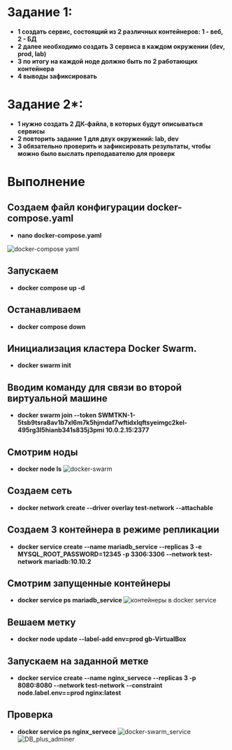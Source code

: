 # Задание 1:
* **1 создать сервис, состоящий из 2 различных контейнеров: 1 - веб, 2 - БД**
* **2 далее необходимо создать 3 сервиса в каждом окружении (dev, prod, lab)**
* **3 по итогу на каждой ноде должно быть по 2 работающих контейнера**
* **4 выводы зафиксировать**

# Задание 2*:
* **1 нужно создать 2 ДК-файла, в которых будут описываться сервисы**
* **2 повторить задание 1 для двух окружений: lab, dev**
* **3 обязательно проверить и зафиксировать результаты, чтобы можно было выслать преподавателю для проверк**

# Выполнение

## Создаем файл конфигурации docker-compose.yaml
* **nano docker-compose.yaml**
  
![docker-compose yaml](https://github.com/user-attachments/assets/c64b1ba5-c8b0-4d93-b0e6-c87eaff8e6f2)

## Запускаем
* **docker compose up -d**
## Останавливаем
* **docker compose down**

## Инициализация кластера Docker Swarm.
* **docker swarm init**
## Вводим команду для связи во второй виртуальной машине
* **docker swarm join --token SWMTKN-1-5tsb9tsra8av1b7xl6m7k5hjmdaf7wftidxlqftsyeimgc2kel-495rg3l5hianb341s835j3pmi 10.0.2.15:2377**
## Смотрим ноды
* **docker node ls**
![docker-swarm](https://github.com/user-attachments/assets/b7993413-b481-49b3-9989-dffe16b288b0)


## Создаем сеть
* **docker network create --driver overlay test-network --attachable**
## Создаем 3 контейнера в режиме репликации
* **docker service create --name mariadb_service --replicas 3 -e MYSQL_ROOT_PASSWORD=12345 -p 3306:3306 --network test-network mariadb:10.10.2**
## Смотрим запущенные контейнеры
* **docker service ps mariadb_service** 
![контейнеры в docker service](https://github.com/user-attachments/assets/2280eb74-1f3c-44aa-8eb2-f1d0453b7b46)

## Вешаем метку
* **docker node update --label-add env=prod gb-VirtualBox**
## Запускаем на заданной метке
* **docker service create --name nginx_servece --replicas 3 -p 8080:8080 --network test-network --constraint node.label.env==prod nginx:latest**
## Проверка
* **docker service ps nginx_servece**
![docker-swarm_service](https://github.com/user-attachments/assets/90ebed9d-01ee-4031-9033-1e36bd961473)
![DB_plus_adminer](https://github.com/user-attachments/assets/2a52cfe4-c04e-43e2-bdbe-a27903f1469b)




 

  

